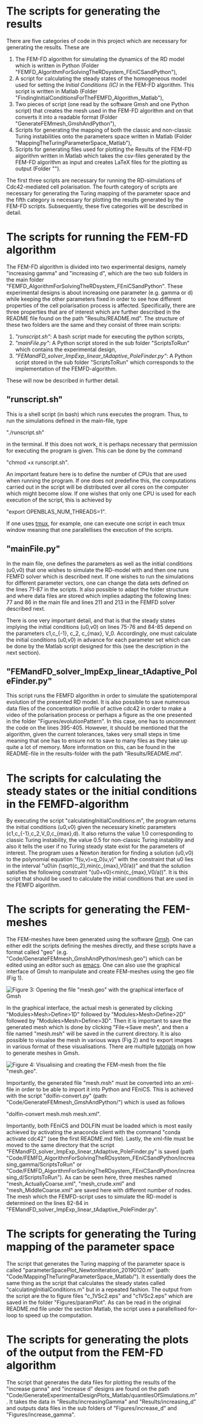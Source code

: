 # The scripts for generating the results 
There are five categories of code in this project which are necessary for generating the results. These are

1. The FEM-FD algorithm for simulating the dynamics of the RD model which is written in Python (Folder "FEMFD\_AlgorithmForSolvingTheRDsystem\_FEniCSandPython"),
2. A script for calculating the steady states of the homogeneous model used for setting the *Initial Conditions (IC)* in the FEM-FD algorithm. This script is written in Matlab (Folder "FindingInitialConditionsForTheFEMFD\_Algorithm\_Matlab"), 
3. Two pieces of script (one read by the software Gmsh and one Python script) that creates the mesh used in the FEM-FD algorithm and on that converts it into a readable format (Folder "GenerateFEMmesh\_GmshAndPython"),
4. Scripts for generating the mapping of both the classic and non-classic Turing instabilities onto the parameters space written in Matlab (Folder "MappingTheTuringParameterSpace\_Matlab"),
5. Scripts for generating files used for plotting the Results of the FEM-FD algorithm written in Matlab which takes the csv-files generated by the FEM-FD algorithm as input and creates LaTeX files for the plotting as output (Folder "").


The first three scripts are necessary for running the RD-simulations of Cdc42-mediated cell polarisation. The fourth category of scripts are necessary for generating the Turing mapping of the parameter space and the fifth category is necessary for plotting the results generated by the FEM-FD scripts. Subsequently, these five categories will be described in detail. 

# The scripts for running the FEM-FD algorithm
The FEM-FD algorithm is divided into two experimental designs, namely "increasing gamma" and "increasing d", which are the two sub folders in the main folder "FEMFD\_AlgorithmForSolvingTheRDsystem\_FEniCSandPython". These experimental designs is about increasing one parameter (e.g. gamma or d) while keeping the other parameters fixed in order to see how different properties of the cell polarisation process is affected. Specifically, there are three properties that are of interest which are further described in the README file found on the path "Results/README.md". The structure of these two folders are the same and they consist of three main scripts: 

1. *"runscript.sh"*: A bash script made for executing the python scripts, 
2. *"mainFile.py"*: A Python script stored in the sub folder "ScriptsToRun" which contains the experimental design, 
3. *"FEMandFD\_solver\_ImpExp\_linear\_tAdaptive\_PoleFinder.py"*: A Python script stored in the sub folder "ScriptsToRun" which corresponds to the implementation of the FEMFD-algorithm. 

These will now be described in further detail. 

## "runscript.sh"
This is a shell script (in bash) which runs executes the program. Thus, to run the simulations defined in the main-file, type 

"./runscript.sh"

in the terminal. If this does not work, it is perhaps necessary that permission for executing the program is given. This can be done by the command 

"chmod +x runscript.sh". 

An important feature here is to define the number of CPUs that are used when running the program. If one does not predefine this, the computations carried out in the script will be distributed over all cores on the computer which might become slow. If one wishes that only one CPU is used for each execution of the script, this is achieved by 

"export OPENBLAS\_NUM\_THREADS=1". 

If one uses [tmux](https://github.com/tmux/tmux/wiki), for example, one can execute one script in each tmux window meaning that one parallellises the execution of the scripts. 



## "mainFile.py"
In the main file, one defines the parameters as well as the initial conditions (u0,v0) that one wishes to simulate the RD-model with and then one runs FEMFD solver which is described next. If one wishes to run the simulations for different parameter vectors, one can change the data sets defined on the lines 71-87 in the scripts. It also possible to adapt the folder structure and where data files are stored which implies adapting the following lines: 77 and 86 in the main file and lines 211 and 213 in the FEMFD solver described next.  

There is one very important detail, and that is that the steady states implying the initial conditions (u0,v0) on lines 75-76 and 84-85 depend on the parameters c1,c\_{-1}, c\_2, c\_{max}, V_0. Accordingly, one must calculate the initial conditions (u0,v0) in advance for each parameter set which can be done by the Matlab script designed for this (see the description in the next section). 


## "FEMandFD\_solver\_ImpExp\_linear\_tAdaptive\_PoleFinder.py"
This script runs the FEMFD algorithm in order to simulate the spatiotemporal evolution of the presented RD model. It is also possible to save numerous data files of the concentration profile of active cdc42 in order to make a video of the polarisation process or perhaps a figure as the one presented in the folder "Figures/evolutionPattern". In this case, one has to uncomment the code on the lines 395-405. However, it should be mentioned that the algorithm, given the current tolerances, takes very small steps in time meaning that one has to ensure not to save to many files as they take up quite a lot of memory. More information on this, can be found in the README-file in the results-folder with the path "Results/README.md". 


# The scripts for calculating the steady states or the initial conditions in the FEMFD-algorithm
By executing the script "calculatingInitialConditions.m", the program returns the initial conditions (u0,v0) given the necessary kinetic parameters (c1,c\_{-1},c\_2,V\_0,c\_{max},d). It also returns the value 1.0 corresponding to classic Turing instability, the value 0.5 for non-classic Turing instability and also it tells the user if no Turing steady state exist for the parameters of interest. The program uses a Newton iteration for finding a solution (u0,v0) to the polynomial equation "f(u,v)=q_0(u,v)" with the constraint that u0 lies in the interval "u0\\in (\\sqrt{c\_2},min(c\_{max},V0/a))" and that the solution satisfies the following constraint "(u0+v0)<min(c\_{max},V0/a))". It is this script that should be used to calculate the initial conditions that are used in the FEMFD algorithm. 

# The scripts for generating the FEM-meshes
The FEM-meshes have been generated using the software [Gmsh](https://gmsh.info/). One can either edit the scripts defining the meshes directly, and these scripts have a format called "geo" (e.g. "Code/GenerateFEMmesh_GmshAndPython/mesh.geo") which can be edited using an editor such as [emacs](https://www.gnu.org/software/emacs/). One can also use the graphical interface of Gmsh to manipulate and create FEM-meshes using the geo file (Fig 1). 

![**Figure 3:** Opening the file \"mesh.geo\" with the graphical interface of Gmsh](../Figures/explanatoryFigures/Gmsh1.png "Opening the file \"mesh.geo\" with the graphical interface of Gmsh")

In the graphical interface, the actual mesh is generated by clicking "Modules>Mesh>Define>1D" followed by "Modules>Mesh>Define>2D" followed by "Modules>Mesh>Define>3D". Then it is important to save the generated mesh which is done by clicking "File->Save mesh", and then a file named "mesh.msh" will be saved in the current directory. It is also possible to visualse the mesh in various ways (Fig 2) and to export images in various format of these visualisations. There are multiple [tutorials](https://gmsh.info/doc/texinfo/gmsh.html#Tutorial) on how to generate meshes in Gmsh. 


![**Figure 4:** Visualising and creating the FEM-mesh from the file \"mesh.geo\".](../Figures/explanatoryFigures/Gmsh2.png "Visualising and creating the FEM-mesh from the file \"mesh.geo\".")

Importantly, the generated file "mesh.msh" must be converted into an xml-file in order to be able to import it into Python and FEniCS. This is achieved with the script "dolfin-convert.py" (path: "Code/GenerateFEMmesh_GmshAndPython/") which is used as follows

"dolfin-convert mesh.msh mesh.xml". 

Importantly, both FEniCS and DOLFIN must be loaded which is most easily achieved by activating the anaconda client with the command "conda activate cdc42" (see the first README.md file). Lastly, the xml-file must be moved to the same directory that the script "FEMandFD\_solver\_ImpExp\_linear\_tAdaptive\_PoleFinder.py" is saved (path "Code/FEMFD\_AlgorithmForSolvingTheRDsystem\_FEniCSandPython/increasing\_gamma/ScriptsToRun" or "Code/FEMFD\_AlgorithmForSolvingTheRDsystem\_FEniCSandPython/increasing\_d/ScriptsToRun"). As can be seen here, three meshes named "mesh\_ActuallyCoarse.xml", "mesh\_crude.xml" and "mesh_MiddleCoarse.xml" are saved here with different number of nodes. The mesh which the FEMFD-script uses to simulate the RD-model is determined on the lines 82-84 in "FEMandFD\_solver\_ImpExp\_linear\_tAdaptive\_PoleFinder.py". 




# The scripts for generating the Turing mapping of the parameter space
The script that generates the Turing mapping of the parameter space is called "parameterSpacePlot\_NewtonIteration\_20190120.m" (path: "Code/MappingTheTuringParameterSpace\_Matlab/"). It essentially does the same thing as the script that calculates the steady states called "calculatingInitialConditions.m" but in a repeated fashion. The output from the script are the to figure files "c_1VSc2.eps" and "c1VSc2.eps" which are saved in the folder "Figures/paramPlot". As can be read in the original README.md file under the section Matlab, the script uses a parallellised for-loop to speed up the computation. 


# The scripts for generating the plots of the output from the FEM-FD algorithm
The script that generates the data files for plotting the results of the "increase ganna" and "increase d" designs are found on the path "Code/GenerateExperimentalDesignPlots\_Matlab/quantilesOfSimulations.m". It takes the data in "Results/increasingGamma" and "Results/increasing_d" and outputs data files in the sub folders of "Figures/increase\_d" and "Figures/increase\_gamma". 
